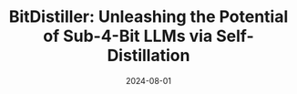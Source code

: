 ---
title: "BitDistiller: Unleashing the Potential of Sub-4-Bit LLMs via Self-Distillation"
collection: publications
category: conferences
permalink: /publication/2024-08-01-acl-bitdistiller
excerpt: 'The upscaling of Large Language Models (LLMs) has yielded impressive advances in natural language processing, yet it also poses significant deployment challenges. Weight quantization has emerged as a widely embraced solution to reduce memory and computational demands. This paper introduces BitDistiller, a framework that synergizes Quantization-Aware Training (QAT) with Knowledge Distillation (KD) to boost the performance of LLMs at ultra-low precisions (sub-4-bit). Specifically, BitDistiller first incorporates a tailored asymmetric quantization and clipping technique to maximally preserve the fidelity of quantized weights, and then proposes a novel Confidence-Aware Kullback-Leibler Divergence (CAKLD) objective, which is employed in a self-distillation manner to enable faster convergence and superior model performance. Empirical evaluations demonstrate that BitDistiller significantly surpasses existing methods in both 3-bit and 2-bit configurations on general language understanding and complex reasoning benchmarks. Notably, BitDistiller is shown to be more cost-effective, demanding fewer data and training resources. The code is available at https://github.com/DD-DuDa/BitDistiller.'
date: 2024-08-01
venue: '62nd Annual Meeting of the Association for Computational Linguistics (ACL 2024 Main Conference, Long paper)'
paperurl: 'https://aclanthology.org/2024.acl-long.7/'
citation: 'DaYou Du, Yijia Zhang, Shijie Cao, Jiaqi Guo, Ting Cao, Xiaowen Chu, Ningyi Xu. (2024). "BitDistiller: Unleashing the Potential of Sub-4-Bit LLMs via Self-Distillation." <i>ACL</i>.'
---